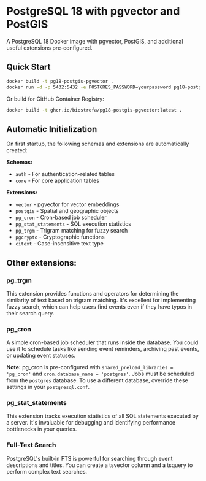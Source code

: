 # PostgreSQL 18 with pgvector and PostGIS

A PostgreSQL 18 Docker image with pgvector, PostGIS, and additional useful extensions pre-configured.

## Quick Start

```bash
docker build -t pg18-postgis-pgvector .
docker run -d -p 5432:5432 -e POSTGRES_PASSWORD=yourpassword pg18-postgis-pgvector
```

Or build for GitHub Container Registry:

```bash
docker build -t ghcr.io/biostrefa/pg18-postgis-pgvector:latest .
```

## Automatic Initialization

On first startup, the following schemas and extensions are automatically created:

**Schemas:**
- `auth` - For authentication-related tables
- `core` - For core application tables

**Extensions:**
- `vector` - pgvector for vector embeddings
- `postgis` - Spatial and geographic objects
- `pg_cron` - Cron-based job scheduler
- `pg_stat_statements` - SQL execution statistics
- `pg_trgm` - Trigram matching for fuzzy search
- `pgcrypto` - Cryptographic functions
- `citext` - Case-insensitive text type

## Other extensions:

### pg_trgm
This extension provides functions and operators for determining the similarity of text based on trigram matching. It's excellent for implementing fuzzy search, which can help users find events even if they have typos in their search query.

### pg_cron
A simple cron-based job scheduler that runs inside the database. You could use it to schedule tasks like sending event reminders, archiving past events, or updating event statuses.

**Note:** pg_cron is pre-configured with `shared_preload_libraries = 'pg_cron'` and `cron.database_name = 'postgres'`. Jobs must be scheduled from the `postgres` database. To use a different database, override these settings in your `postgresql.conf`.

### pg_stat_statements
This extension tracks execution statistics of all SQL statements executed by a server. It's invaluable for debugging and identifying performance bottlenecks in your queries.

### Full-Text Search
PostgreSQL's built-in FTS is powerful for searching through event descriptions and titles. You can create a tsvector column and a tsquery to perform complex text searches.
